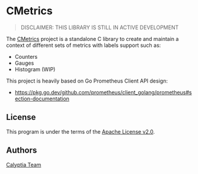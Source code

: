 # CMetrics

> DISCLAIMER: THIS LIBRARY IS STILL IN ACTIVE DEVELOPMENT

The [CMetrics](https://github.com/calyptia/cmetrics) project is a standalone C library to create and maintain a context of different sets of metrics with labels support such as:

- Counters
- Gauges
- Histogram (WIP)

This project is heavily based on Go Prometheus Client API design:

- https://pkg.go.dev/github.com/prometheus/client_golang/prometheus#section-documentation

## License

This program is under the terms of the [Apache License v2.0](http://www.apache.org/licenses/LICENSE-2.0).

## Authors

[Calyptia Team](https://www.calyptia.com)
